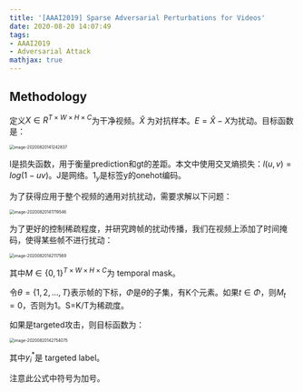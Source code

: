```yaml
---
title: '[AAAI2019] Sparse Adversarial Perturbations for Videos'
date: 2020-08-20 14:07:49
tags:
- AAAI2019
- Adversarial Attack
mathjax: true
---
```


## Methodology

定义$X\in R^{T\times W\times H\times C}$为干净视频。$\hat X$ 为对抗样本。$E=\hat X-X$为扰动。目标函数是：

<img src="https://i.loli.net/2020/08/20/Gcv28nbdBqRxHZy.png" alt="image-20200820141242837" style="zoom:50%;" />

l是损失函数，用于衡量prediction和gt的差距。本文中使用交叉熵损失：$l(u,v)=log(1-uv)$。J是网络。$1_y$是标签y的onehot编码。

为了获得应用于整个视频的通用对抗扰动，需要求解以下问题：

<img src="https://i.loli.net/2020/08/20/QS1GRVgcrUpE5f6.png" alt="image-20200820141719546" style="zoom:50%;" />

为了更好的控制稀疏程度，并研究跨帧的扰动传播，我们在视频上添加了时间掩码，使得某些帧不进行扰动：

<img src="https://i.loli.net/2020/08/20/xCgOaEkoPQBjL2u.png" alt="image-20200820142117569" style="zoom:50%;" />

其中$M\in \{0,1\}^{T\times W\times H\times C}$为 temporal mask。

令$\theta=\{1,2,...,T\}$表示帧的下标，$\Phi$是$\theta$的子集，有K个元素。如果$t\in \Phi$，则$M_t=0$，否则为1。S=K/T为稀疏度。

如果是targeted攻击，则目标函数为：

<img src="https://i.loli.net/2020/08/20/dGW5qtKjnbBFmvE.png" alt="image-20200820142754075" style="zoom:50%;" />

其中$y_i^*$是 targeted label。

注意此公式中符号为加号。

